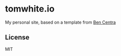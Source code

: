 # tomwhite.io

My personal site, based on a template from [Ben Centra](http://bencentra.com)

## License

MIT